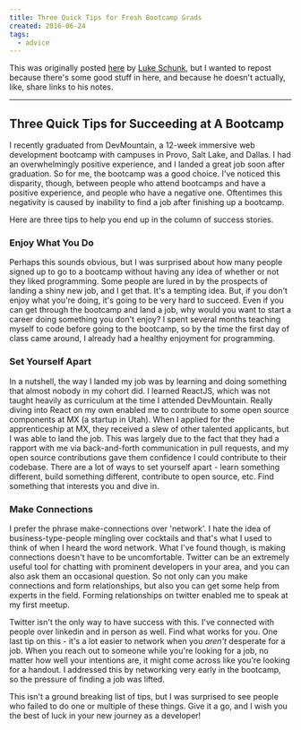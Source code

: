 ```yaml
---
title: Three Quick Tips for Fresh Bootcamp Grads
created: 2016-06-24
tags:
  - advice
---
```


This was originally posted
[here](https://github.com/lukeschunk/Notebook/blob/master/DailyNotes/Three_Quick_Tips.md)
by [Luke Schunk](https://twitter.com/LukeSchunk), but I wanted to repost
because there's some good stuff in here, and because he doesn't actually,
like, share links to his notes.

--------

## Three Quick Tips for Succeeding at A Bootcamp

I recently graduated from DevMountain, a 12-week immersive web development
bootcamp with campuses in Provo, Salt Lake, and Dallas. I had an
overwhelmingly positive experience, and I landed a great job soon after
graduation. So for me, the bootcamp was a good choice. I've noticed this
disparity, though, between people who attend bootcamps and have a positive
experience, and people who have a negative one. Oftentimes this negativity is
caused by inability to find a job after finishing up a bootcamp.

Here are three tips to help you end up in the column of success stories.

### Enjoy What You Do

Perhaps this sounds obvious, but I was surprised about how many people signed
up to go to a bootcamp without having any idea of whether or not they liked
programming. Some people are lured in by the prospects of landing a shiny new
job, and I get that. It's a tempting idea. But, if you don't enjoy what you're
doing, it's going to be very hard to succeed. Even if you can get through the
bootcamp and land a job, why would you want to start a career doing something
you don't enjoy? I spent several months teaching myself to code before going
to the bootcamp, so by the time the first day of class came around, I already
had a healthy enjoyment for programming.

### Set Yourself Apart

In a nutshell, the way I landed my job was by learning and doing something
that almost nobody in my cohort did. I learned ReactJS, which was not taught
heavily as curriculum at the time I attended DevMountain. Really diving into
React on my own enabled me to contribute to some open source components at MX
(a startup in Utah). When I applied for the apprenticeship at MX, they
received a slew of other talented applicants, but I was able to land the job.
This was largely due to the fact that they had a rapport with me via
back-and-forth communication in pull requests, and my open source
contributions gave them confidence I could contribute to their codebase. There
are a lot of ways to set yourself apart - learn something different, build
something different, contribute to open source, etc. Find something that
interests you and dive in.

### Make Connections

I prefer the phrase make-connections over 'network'. I hate the idea of
business-type-people mingling over cocktails and that's what I used to think
of when I heard the word network. What I've found though, is making
connections doesn't have to be uncomfortable. Twitter can be an extremely
useful tool for chatting with prominent developers in your area, and you can
also ask them an occasional question. So not only can you make connections and
form relationships, but also you can get some help from experts in the field.
Forming relationships on twitter enabled me to speak at my first meetup.

Twitter isn't the only way to have success with this. I've connected with
people over linkedin and in person as well. Find what works for you. One last
tip on this - it's a lot easier to network when you *aren't* desperate for a
job. When you reach out to someone while you're looking for a job, no matter
how well your intentions are, it might come across like you're looking for a
handout. I addressed this by networking very early in the bootcamp, so the
pressure of finding a job was lifted.

This isn't a ground breaking list of tips, but I was surprised to see people
who failed to do one or multiple of these things. Give it a go, and I wish you
the best of luck in your new journey as a developer!
